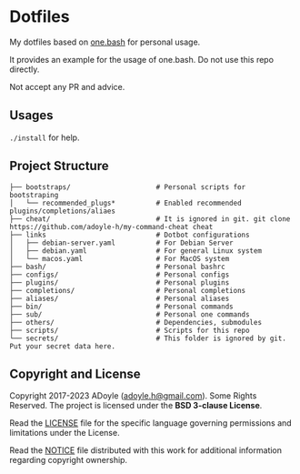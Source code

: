 # Dotfiles

My dotfiles based on [one.bash](https://github.com/one-bash/one.bash) for personal usage.

It provides an example for the usage of one.bash. Do not use this repo directly.

Not accept any PR and advice.

## Usages

`./install` for help.

## Project Structure

```
├── bootstraps/                     # Personal scripts for bootstraping
│   └── recommended_plugs*          # Enabled recommended plugins/completions/aliaes
├── cheat/                          # It is ignored in git. git clone https://github.com/adoyle-h/my-command-cheat cheat
├── links                           # Dotbot configurations
│   ├── debian-server.yaml          # For Debian Server
│   ├── debian.yaml                 # For general Linux system
│   └── macos.yaml                  # For MacOS system
├── bash/                           # Personal bashrc
├── configs/                        # Personal configs
├── plugins/                        # Personal plugins
├── completions/                    # Personal completions
├── aliases/                        # Personal aliases
├── bin/                            # Personal commands
├── sub/                            # Personal one commands
├── others/                         # Dependencies, submodules
├── scripts/                        # Scripts for this repo
└── secrets/                        # This folder is ignored by git. Put your secret data here.
```

## Copyright and License

Copyright 2017-2023 ADoyle (adoyle.h@gmail.com). Some Rights Reserved.
The project is licensed under the **BSD 3-clause License**.

Read the [LICENSE][] file for the specific language governing permissions and limitations under the License.

Read the [NOTICE][] file distributed with this work for additional information regarding copyright ownership.


<!-- links -->

[LICENSE]: ./LICENSE
[NOTICE]: ./NOTICE
